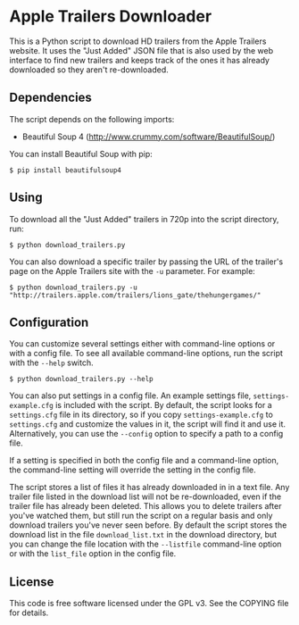 Apple Trailers Downloader
=========================
This is a Python script to download HD trailers from the Apple Trailers website.
It uses the "Just Added" JSON file that is also used by the web interface to
find new trailers and keeps track of the ones it has already downloaded so
they aren't re-downloaded.

Dependencies
------------
The script depends on the following imports:

* Beautiful Soup 4 (http://www.crummy.com/software/BeautifulSoup/)

You can install Beautiful Soup with pip:

```
$ pip install beautifulsoup4
```

Using
-----
To download all the "Just Added" trailers in 720p into the script directory,
run:

```
$ python download_trailers.py
```

You can also download a specific trailer by passing the URL of the trailer's
page on the Apple Trailers site with the `-u` parameter.  For example:

```
$ python download_trailers.py -u "http://trailers.apple.com/trailers/lions_gate/thehungergames/"
```

Configuration
-------------
You can customize several settings either with command-line
options or with a config file. To see all available command-line options,
run the script with the `--help` switch.

```
$ python download_trailers.py --help
```

You can also put settings in a config file. An example settings file,
`settings-example.cfg` is included with the script. By default, the script
looks for a `settings.cfg` file in its directory, so if you copy
`settings-example.cfg` to `settings.cfg` and customize the values in it,
the script will find it and use it. Alternatively, you can use the `--config`
option to specify a path to a config file.

If a setting is specified in both the config file and a command-line option,
the command-line setting will override the setting in the config file.

The script stores a list of files it has already downloaded in in a text
file.  Any trailer file listed in the download list will not be re-downloaded,
even if the trailer file has already been deleted.  This allows you to delete
trailers after you've watched them, but still run the script on a regular
basis and only download trailers you've never seen before. By default the
script stores the download list in the file `download_list.txt` in the
download directory, but you can change the file location with the
`--listfile` command-line option or with the `list_file` option in the
config file.

License
-------
This code is free software licensed under the GPL v3.  See the COPYING file
for details.
